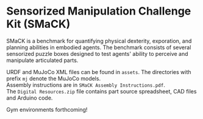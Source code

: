 # Sensorized Manipulation Challenge Kit (SMaCK)
SMaCK is a benchmark for quantifying physical dexterity, exporation, and planning abilities in embodied agents. The benchmark consists of several sensorized puzzle boxes designed to test agents' ability to perceive and manipulate articulated parts. 

URDF and MuJoCo XML files can be found in `assets`. The directories with prefix `mj` denote the MuJoCo models.      
Assembly instructions are in `SMaCK Assembly Instructions.pdf`.    
The `Digital Resources.zip` file contains part source spreadsheet, CAD files and Arduino code. 


Gym environments forthcoming! 
